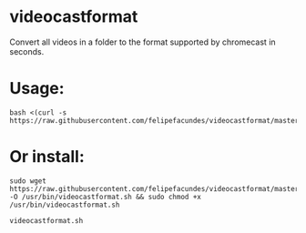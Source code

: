 # videocastformat
Convert all videos in a folder to the format supported by chromecast in seconds.

# Usage:
    bash <(curl -s https://raw.githubusercontent.com/felipefacundes/videocastformat/master/videocastformat.sh) 

# Or install:
```
sudo wget https://raw.githubusercontent.com/felipefacundes/videocastformat/master/videocastformat.sh -O /usr/bin/videocastformat.sh && sudo chmod +x /usr/bin/videocastformat.sh

videocastformat.sh
```
